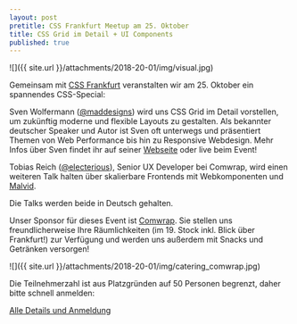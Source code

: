 ```yaml
---
layout: post
pretitle: CSS Frankfurt Meetup am 25. Oktober 
title: CSS Grid im Detail + UI Components
published: true
---
```


![]({{ site.url }}/attachments/2018-20-01/img/visual.jpg)

Gemeinsam mit [CSS Frankfurt](http://www.cssfrankfurt.de) veranstalten wir am 25. Oktober ein spannendes CSS-Special:

Sven Wolfermann ([@maddesigns](http://twitter.com/maddesigns)) wird uns CSS Grid im Detail vorstellen, um zukünftig moderne und flexible Layouts zu gestalten. Als bekannter deutscher Speaker und Autor ist Sven oft unterwegs und präsentiert Themen von Web Performance bis hin zu Responsive Webdesign. Mehr Infos über Sven findet ihr auf seiner [Webseite](https://maddesigns.de) oder live beim Event!

Tobias Reich ([@electerious](http://twitter.com/electerious)), Senior UX Developer bei Comwrap, wird einen weiteren Talk halten über skalierbare Frontends mit Webkomponenten und [Malvid](http://malvid.io/).

Die Talks werden beide in Deutsch gehalten.

Unser Sponsor für dieses Event ist [Comwrap](https://www.comwrap.com/). Sie stellen uns freundlicherweise Ihre Räumlichkeiten (im 19. Stock inkl. Blick über Frankfurt!) zur Verfügung und werden uns außerdem mit Snacks und Getränken versorgen!

![]({{ site.url }}/attachments/2018-20-01/img/catering_comwrap.jpg)

Die Teilnehmerzahl ist aus Platzgründen auf 50 Personen begrenzt, daher bitte schnell anmelden:

[Alle Details und Anmeldung](https://www.meetup.com/de-DE/CSSFrankfurt/events/255052999/)




 
